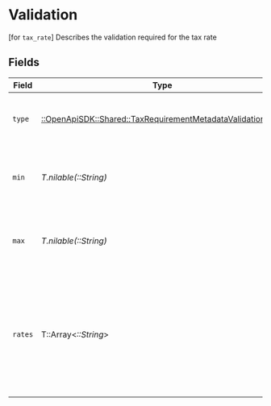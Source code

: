 # Validation

[for `tax_rate`] Describes the validation required for the tax rate


## Fields

| Field                                                                                                                     | Type                                                                                                                      | Required                                                                                                                  | Description                                                                                                               |
| ------------------------------------------------------------------------------------------------------------------------- | ------------------------------------------------------------------------------------------------------------------------- | ------------------------------------------------------------------------------------------------------------------------- | ------------------------------------------------------------------------------------------------------------------------- |
| `type`                                                                                                                    | [::OpenApiSDK::Shared::TaxRequirementMetadataValidationType](../../models/shared/taxrequirementmetadatavalidationtype.md) | :heavy_check_mark:                                                                                                        | Describes the type of tax_rate validation rule                                                                            |
| `min`                                                                                                                     | *T.nilable(::String)*                                                                                                     | :heavy_minus_sign:                                                                                                        | [for `min_max`] The inclusive lower bound of the tax rate                                                                 |
| `max`                                                                                                                     | *T.nilable(::String)*                                                                                                     | :heavy_minus_sign:                                                                                                        | [for `min_max`] The inclusive upper bound of the tax rate                                                                 |
| `rates`                                                                                                                   | T::Array<*::String*>                                                                                                      | :heavy_minus_sign:                                                                                                        | [for `one_of`] The possible, unformatted tax rates for selection.<br/>- e.g. ["0.0", "0.001"] representing 0% and 0.1%<br/> |